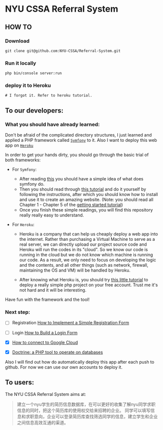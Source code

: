 # NYU CSSA Referral System

## HOW TO

### Download

```shell
git clone git@github.com:NYU-CSSA/Referral-System.git
```

### Run it locally

```shell
php bin/console server:run
```

### deploy it to Heroku

```shell
# I forgot it. Refer to heroku tutorial.
```

## To our developers:

### What you should have already learned:
Don't be afraid of the complicated directory structures, 
I just learned and applied a PHP framework called [`Symfony`](https://symfony.com) to it.
Also I want to deploy this web app on [`Heroku`](https://heroku.com)

In order to get your hands dirty, you should go through the basic trial of both frameworks:

- For `Symfony`:
    - After reading [this](https://symfony.com/at-a-glance) you should have a simple idea of what does symfony do.
    - Then you should read through [this tutorial](https://symfony.com/doc/current/setup.html) and do it yourself by
     following the instructions, after which you should know how to install and use it to create an amazing website. 
     (Note: you should read all Chapter 1 - Chapter 5 of the [getting started tutorial](https://symfony.com/doc/current/index.html#gsc.tab=0))
    - Once you finish these simple readings, you will find this repository really really easy to understand.

- For `Heroku`:
    - Heroku is a company that can help us cheaply deploy a web app into the internet.
    Rather than purchasing a Virtual Machine to serve as a real server, we can directly upload our project source code
    and Heroku will run the codes in its "cloud". So we know our code is running in the cloud but we do not know which machine
    is running our code. As a result, we only need to focus on developing the logic and the contents, and all other things
    (such as network, firewall, maintaining the OS and VM) will be handled by Heroku.
    
    - After knowing what Heroku is, you should try [this little tutorial](https://devcenter.heroku.com/articles/getting-started-with-php)
    to deploy a really simple php project on your free account. Trust me it's not hard and it will be interesting.

    <!-- -[](https://medium.com/@luis.barros.nobrega/symfony-4-deploying-a-new-application-in-heroku-ada66f0592d1) -->

Have fun with the framework and the tool!

### Next step:

- [ ] Registration [How to Implement a Simple Registration Form](https://symfony.com/doc/current/doctrine/registration_form.html)

- [ ] Login [How to Build a Login Form](https://symfony.com/doc/current/security/form_login_setup.html)

- [x] [How to connect to Google Cloud](https://cloud.google.com/sql/docs/mysql/connect-external-app)

- [x] [Doctrine: a PHP tool to operate on databases](https://symfony.com/doc/current/doctrine.html)

<!-- - [Generate PHP Entities from existing database](https://symfony.com/doc/current/doctrine/reverse_engineering.html) -->

Also I will find out how do automatically deploy this app after each push to github. 
For now we can use our own accounts to deploy it.

## To users:

The NYU CSSA Referral System aims at:
> 建立一个nyu学生的简历信息数据库，在可以更好的收集了解nyu同学求职信息的同时，把这个简历库的使用权交给来招聘的企业。
> 同学可以填写信息和求职意向，企业可以登录简历库查找筛选同学的信息，建立学生和企业之间信息高效互通的渠道。
